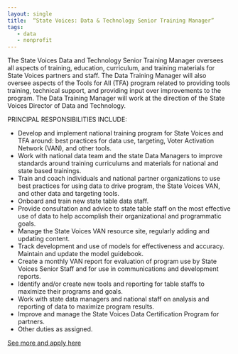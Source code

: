 ```yaml
---
layout: single
title:  “State Voices: Data & Technology Senior Training Manager”
tags:
   - data
   - nonprofit
---
```


The State Voices Data and Technology Senior Training Manager oversees all aspects of training, education, curriculum, and training materials for State Voices partners and staff. The Data Training Manager will also oversee aspects of the Tools for All (TFA) program related to providing tools training, technical support, and providing input over improvements to the program.  The Data Training Manager will work at the direction of the State Voices Director of Data and Technology.

PRINCIPAL RESPONSIBILITIES INCLUDE:
* Develop and implement national training program for State Voices and TFA around: best practices for data use, targeting, Voter Activation Network (VAN), and other tools.
* Work with national data team and the state Data Managers to improve standards around training curriculums and materials for national and state based trainings.
* Train and coach individuals and national partner organizations to use best practices for using data to drive program, the State Voices VAN, and other data and targeting tools.
* Onboard and train new state table data staff.
* Provide consultation and advice to state table staff on the most effective use of data to help accomplish their organizational and programmatic goals.
* Manage the State Voices VAN resource site, regularly adding and updating content.
* Track development and use of models for effectiveness and accuracy.  Maintain and update the model guidebook.
* Create a monthly VAN report for evaluation of program use by State Voices Senior Staff and for use in communications and development reports.
* Identify and/or create new tools and reporting for table staffs to maximize their programs and goals.
* Work with state data managers and national staff on analysis and reporting of data to maximize program results.
* Improve and manage the State Voices Data Certification Program for partners.
* Other duties as assigned.

[See more and apply here](https://statevoices.org/careers/data-and-technology-senior-training-manager/)
